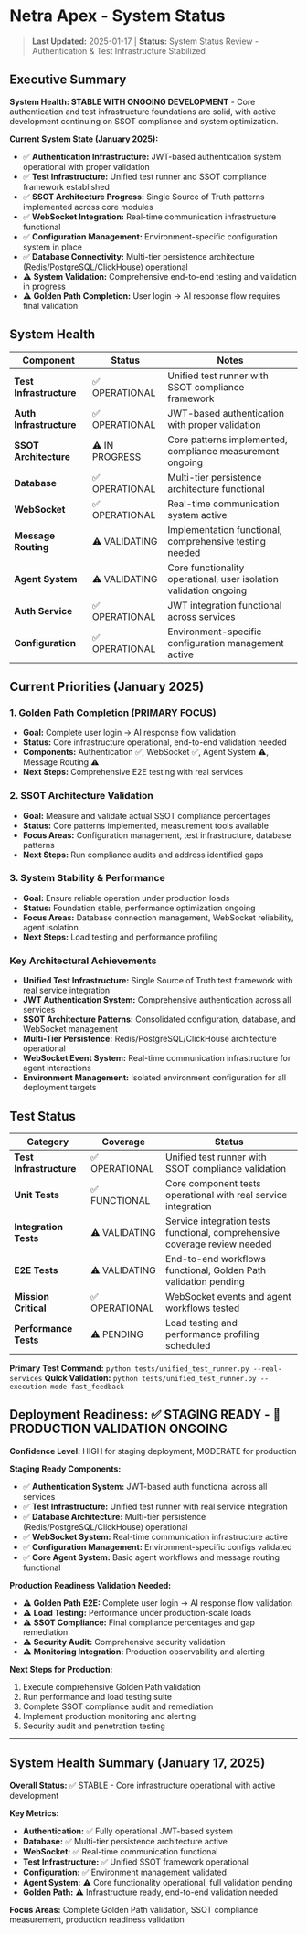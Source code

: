 # Netra Apex - System Status

> **Last Updated:** 2025-01-17 | **Status:** System Status Review - Authentication & Test Infrastructure Stabilized

## Executive Summary

**System Health: STABLE WITH ONGOING DEVELOPMENT** - Core authentication and test infrastructure foundations are solid, with active development continuing on SSOT compliance and system optimization.

**Current System State (January 2025):**
- ✅ **Authentication Infrastructure:** JWT-based authentication system operational with proper validation
- ✅ **Test Infrastructure:** Unified test runner and SSOT compliance framework established
- ✅ **SSOT Architecture Progress:** Single Source of Truth patterns implemented across core modules
- ✅ **WebSocket Integration:** Real-time communication infrastructure functional
- ✅ **Configuration Management:** Environment-specific configuration system in place
- ✅ **Database Connectivity:** Multi-tier persistence architecture (Redis/PostgreSQL/ClickHouse) operational
- ⚠️ **System Validation:** Comprehensive end-to-end testing and validation in progress
- ⚠️ **Golden Path Completion:** User login → AI response flow requires final validation

## System Health

| Component | Status | Notes |
|-----------|--------|-------|
| **Test Infrastructure** | ✅ OPERATIONAL | Unified test runner with SSOT compliance framework |
| **Auth Infrastructure** | ✅ OPERATIONAL | JWT-based authentication with proper validation |
| **SSOT Architecture** | ⚠️ IN PROGRESS | Core patterns implemented, compliance measurement ongoing |
| **Database** | ✅ OPERATIONAL | Multi-tier persistence architecture functional |
| **WebSocket** | ✅ OPERATIONAL | Real-time communication system active |
| **Message Routing** | ⚠️ VALIDATING | Implementation functional, comprehensive testing needed |
| **Agent System** | ⚠️ VALIDATING | Core functionality operational, user isolation validation ongoing |
| **Auth Service** | ✅ OPERATIONAL | JWT integration functional across services |
| **Configuration** | ✅ OPERATIONAL | Environment-specific configuration management active |

## Current Priorities (January 2025)

### 1. Golden Path Completion (PRIMARY FOCUS)
- **Goal:** Complete user login → AI response flow validation
- **Status:** Core infrastructure operational, end-to-end validation needed
- **Components:** Authentication ✅, WebSocket ✅, Agent System ⚠️, Message Routing ⚠️
- **Next Steps:** Comprehensive E2E testing with real services

### 2. SSOT Architecture Validation
- **Goal:** Measure and validate actual SSOT compliance percentages
- **Status:** Core patterns implemented, measurement tools available
- **Focus Areas:** Configuration management, test infrastructure, database patterns
- **Next Steps:** Run compliance audits and address identified gaps

### 3. System Stability & Performance
- **Goal:** Ensure reliable operation under production loads
- **Status:** Foundation stable, performance optimization ongoing
- **Focus Areas:** Database connection management, WebSocket reliability, agent isolation
- **Next Steps:** Load testing and performance profiling

### Key Architectural Achievements
- **Unified Test Infrastructure:** Single Source of Truth test framework with real service integration
- **JWT Authentication System:** Comprehensive authentication across all services
- **SSOT Architecture Patterns:** Consolidated configuration, database, and WebSocket management
- **Multi-Tier Persistence:** Redis/PostgreSQL/ClickHouse architecture operational
- **WebSocket Event System:** Real-time communication infrastructure for agent interactions
- **Environment Management:** Isolated environment configuration for all deployment targets

## Test Status

| Category | Coverage | Status |
|----------|----------|--------|
| **Test Infrastructure** | ✅ OPERATIONAL | Unified test runner with SSOT compliance validation |
| **Unit Tests** | ✅ FUNCTIONAL | Core component tests operational with real service integration |
| **Integration Tests** | ⚠️ VALIDATING | Service integration tests functional, comprehensive coverage review needed |
| **E2E Tests** | ⚠️ VALIDATING | End-to-end workflows functional, Golden Path validation pending |
| **Mission Critical** | ✅ OPERATIONAL | WebSocket events and agent workflows tested |
| **Performance Tests** | ⚠️ PENDING | Load testing and performance profiling scheduled |

**Primary Test Command:** `python tests/unified_test_runner.py --real-services`
**Quick Validation:** `python tests/unified_test_runner.py --execution-mode fast_feedback`

## Deployment Readiness: ✅ STAGING READY - 🔄 PRODUCTION VALIDATION ONGOING

**Confidence Level:** HIGH for staging deployment, MODERATE for production

**Staging Ready Components:**
- ✅ **Authentication System:** JWT-based auth functional across all services
- ✅ **Test Infrastructure:** Unified test runner with real service integration
- ✅ **Database Architecture:** Multi-tier persistence (Redis/PostgreSQL/ClickHouse) operational
- ✅ **WebSocket System:** Real-time communication infrastructure active
- ✅ **Configuration Management:** Environment-specific configs validated
- ✅ **Core Agent System:** Basic agent workflows and message routing functional

**Production Readiness Validation Needed:**
- ⚠️ **Golden Path E2E:** Complete user login → AI response flow validation
- ⚠️ **Load Testing:** Performance under production-scale loads
- ⚠️ **SSOT Compliance:** Final compliance percentages and gap remediation
- ⚠️ **Security Audit:** Comprehensive security validation
- ⚠️ **Monitoring Integration:** Production observability and alerting

**Next Steps for Production:**
1. Execute comprehensive Golden Path validation
2. Run performance and load testing suite
3. Complete SSOT compliance audit and remediation
4. Implement production monitoring and alerting
5. Security audit and penetration testing

---

## System Health Summary (January 17, 2025)

**Overall Status:** ✅ STABLE - Core infrastructure operational with active development

**Key Metrics:**
- **Authentication:** ✅ Fully operational JWT-based system
- **Database:** ✅ Multi-tier persistence architecture active
- **WebSocket:** ✅ Real-time communication functional
- **Test Infrastructure:** ✅ Unified SSOT framework operational
- **Configuration:** ✅ Environment management validated
- **Agent System:** ⚠️ Core functionality operational, full validation pending
- **Golden Path:** ⚠️ Infrastructure ready, end-to-end validation needed

**Focus Areas:** Complete Golden Path validation, SSOT compliance measurement, production readiness validation